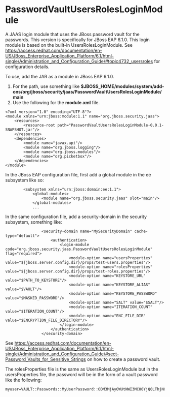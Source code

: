 # PasswordVaultUsersRolesLoginModule
A JAAS login module that uses the JBoss password vault for the passwords.  This version is specifically for JBoss EAP 6.1.0.  This login module is based on the built-in UsersRolesLoginModule.  See https://access.redhat.com/documentation/en-US/JBoss_Enterprise_Application_Platform/6.1/html-single/Administration_and_Configuration_Guide/#topic4732_usersroles for configuration details.

To use, add the JAR as a module in JBoss EAP 6.1.0.

1. For the path, use something like <b>$JBOSS_HOME/modules/system/add-ons/org/jboss/security/jaas/PasswordVaultUsersRolesLoginModule/main</b>
2. Use the following for the <b>module.xml</b> file.
```
<?xml version="1.0" encoding="UTF-8"?>
<module xmlns="urn:jboss:module:1.1" name="org.jboss.security.jaas">
    <resources>
        <resource-root path="PasswordVaultUsersRolesLoginModule-0.0.1-SNAPSHOT.jar"/>
    </resources>
    <dependencies>
        <module name="javax.api"/>
        <module name="org.jboss.logging"/>
        <module name="org.jboss.modules"/>
        <module name="org.picketbox"/>
    </dependencies>
</module>
```
In the JBoss EAP configuration file, first add a global module in the ee subsystem like so:

```
        <subsystem xmlns="urn:jboss:domain:ee:1.1">
            <global-modules>
                <module name="org.jboss.security.jaas" slot="main"/>
            </global-modules>
            ...
```

In the same configuration file, add a security-domain in the security subsystem, something like:

```
                <security-domain name="MySecurityDomain" cache-type="default">
                    <authentication>
                        <login-module code="org.jboss.security.jaas.PasswordVaultUsersRolesLoginModule" flag="required">
                            <module-option name="usersProperties" value="${jboss.server.config.dir}/props/test-users.properties"/>
                            <module-option name="rolesProperties" value="${jboss.server.config.dir}/props/test-roles.properties"/>
                            <module-option name="KEYSTORE_URL" value="$PATH_TO_KEYSTORE"/>
                            <module-option name="KEYSTORE_ALIAS" value="$VAULT"/>
                            <module-option name="KEYSTORE_PASSWORD" value="$MASKED_PASSWORD"/>
                            <module-option name="SALT" value="$SALT"/>
                            <module-option name="ITERATION_COUNT" value="$ITERATION_COUNT"/>
                            <module-option name="ENC_FILE_DIR" value="$ENCRYPTION_FILE_DIRECTORY"/>
                        </login-module>
                    </authentication>
                </security-domain>
```
See https://access.redhat.com/documentation/en-US/JBoss_Enterprise_Application_Platform/6.1/html-single/Administration_and_Configuration_Guide/#sect-Password_Vaults_for_Sensitive_Strings on how to create a password vault.

The rolesProperties file is the same as UsersRolesLoginModule but in the usersProperties file, the password will be in the form of a vault password like the following:

```
myuser=VAULT::Passwords::MyUserPassword::ODM3MjAyOWUtNWI3MC00YjQ0LThjNGQtZTZmMmYzZDFhYTUzTElORV9CUkVBS3ZhdWx0
```



